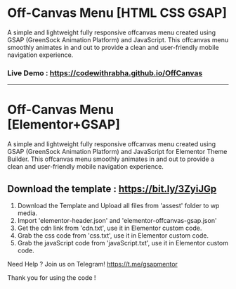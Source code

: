 # Off-Canvas Menu [HTML CSS GSAP]

A simple and lightweight fully responsive offcanvas menu created using GSAP (GreenSock Animation Platform) and JavaScript. This offcanvas menu smoothly animates in and out to provide a clean and user-friendly mobile navigation experience.

### Live Demo : https://codewithrabha.github.io/OffCanvas

------------------------------------------------------------------


# Off-Canvas Menu [Elementor+GSAP]

A simple and lightweight fully responsive offcanvas menu created using GSAP (GreenSock Animation Platform) and JavaScript for Elementor Theme Builder. This offcanvas menu smoothly animates in and out to provide a clean and user-friendly mobile navigation experience.

## Download the template : https://bit.ly/3ZyiJGp

1. Download the Template and Upload all files from 'assest' folder to wp media.
2. Import 'elementor-header.json' and 'elementor-offcanvas-gsap.json'
3. Get the cdn link from 'cdn.txt', use it in Elementor custom code.
4. Grab the css code from 'css.txt', use it in Elementor custom code.
5. Grab the javaScript code from 'javaScript.txt', use it in Elementor custom code.


Need Help ? Join us on Telegram!
https://t.me/gsapmentor

Thank you for using the code !
